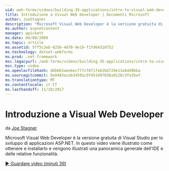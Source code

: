 ```yaml
---
uid: web-forms/videos/building-35-applications/intro-to-visual-web-developer
title: Introduzione a Visual Web Developer | Documenti Microsoft
author: JoeStagner
description: "Microsoft Visual Web Developer è la versione gratuita di Visual Studio per lo sviluppo di applicazioni ASP.NET. In questo video viene illustrato come ottenere e installare i e t..."
ms.author: aspnetcontent
manager: wpickett
ms.date: 04/09/2009
ms.topic: article
ms.assetid: 5ff5c2eb-825b-4d70-9e19-f1fd64310752
ms.technology: dotnet-webforms
ms.prod: .net-framework
msc.legacyurl: /web-forms/videos/building-35-applications/intro-to-visual-web-developer
msc.type: video
ms.openlocfilehash: d6b6b5aeebec777cf6f1feb2b6729e13a6dd9bba
ms.sourcegitcommit: 9a9483aceb34591c97451997036a9120c3fe2baf
ms.translationtype: MT
ms.contentlocale: it-IT
ms.lasthandoff: 11/10/2017
---
```

<a name="intro-to-visual-web-developer"></a>Introduzione a Visual Web Developer
====================
da [Joe Stagner](https://github.com/JoeStagner)

Microsoft Visual Web Developer è la versione gratuita di Visual Studio per lo sviluppo di applicazioni ASP.NET. In questo video viene illustrato come ottenere e installarlo e vengono illustrati una panoramica generale dell'IDE e delle relative funzionalità.

[&#9654; Guardare video (minuti 39)](https://channel9.msdn.com/Blogs/ASP-NET-Site-Videos/intro-to-visual-web-developer)
